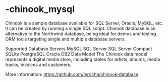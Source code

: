 # -chinook_mysql

Chinook is a sample database available for SQL Server, Oracle, MySQL, etc. It can be created by running a single SQL script. Chinook database is an alternative to the Northwind database, being ideal for demos and testing ORM tools targeting single and multiple database servers.

Supported Database Servers
MySQL
SQL Server
SQL Server Compact
SQLite
PostgreSQL
Oracle
DB2
Data Model
The Chinook data model represents a digital media store, including tables for artists, albums, media tracks, invoices and customers.

More information:  https://github.com/lerocha/chinook-database
